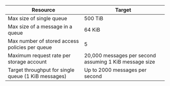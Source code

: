 | Resource | Target |
|----------|---------------|
| Max size of single queue | 500 TiB |
| Max size of a message in a queue | 64 KiB |
| Max number of stored access policies per queue | 5 |
| Maximum request rate per storage account | 20,000 messages per second assuming 1 KiB message size |
| Target throughput for single queue (1 KiB messages) | Up to 2000 messages per second |